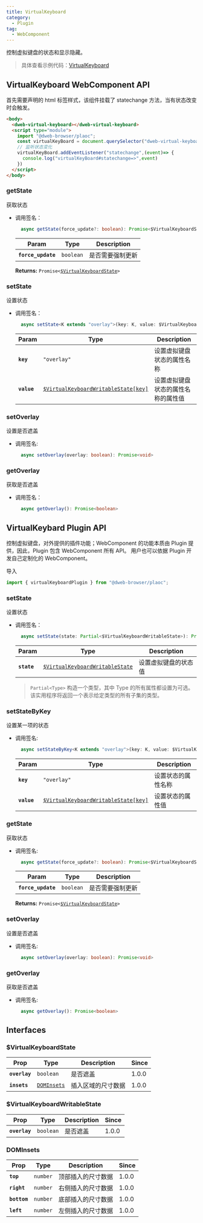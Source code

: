```yaml
---
title: VirtualKeyboard
category:
  - Plugin
tag:
  - WebComponent
---
```


控制虚拟键盘的状态和显示隐藏。

> 具体查看示例代码：[VirtualKeyboard](https://github.com/BioforestChain/dweb_browser/blob/main/plaoc/demo/src/pages/VirtualKeyboard.vue)

## VirtualKeyboard WebComponent API

首先需要声明的 html 标签样式，该组件挂载了 statechange 方法，当有状态改变时会触发。

```html
<body>
  <dweb-virtual-keyboard></dweb-virtual-keyboard>
  <script type="module">
    import "@dweb-browser/plaoc";
    const virtualKeyBoard = document.querySelector("dweb-virtual-keyboard")!
    // 监听状态变化
    virtualKeyBoard.addEventListener("statechange",(event)=> {
      console.log("virtualKeyBoard#statechange=>",event)
    })
  </script>
</body>
```

### getState

获取状态

- 调用签名：

  ```ts
    async getState(force_update?: boolean): Promise<$VirtualKeyboardState>
  ```

  | Param              | Type                 | Description      |
  | ------------------ | -------------------- | ---------------- |
  | **`force_update`** | <code>boolean</code> | 是否需要强制更新 |

  **Returns:** <code>Promise&lt;<a href="#virtualkeyboardstate">$VirtualKeyboardState</a>&gt;</code>

### setState

设置状态

- 调用签名：

  ```ts
    async setState<K extends "overlay">(key: K, value: $VirtualKeyboardWritableState[K]): Promise<void>;
  ```

  | Param       | Type                                                                                        | Description                        |
  | ----------- | ------------------------------------------------------------------------------------------- | ---------------------------------- |
  | **`key`**   | <code>"overlay"</code>                                                                      | 设置虚拟键盘状态的属性名称         |
  | **`value`** | <code><a href="#virtualkeyboardwritablestate">$VirtualKeyboardWritableState[key]</a></code> | 设置虚拟键盘状态的属性名称的属性值 |

### setOverlay

设置是否遮盖

- 调用签名:

  ```ts
    async setOverlay(overlay: boolean): Promise<void>
  ```

### getOverlay

获取是否遮盖

- 调用签名：

  ```ts
    async getOverlay(): Promise<boolean>
  ```

## VirtualKeybard Plugin API

控制虚拟键盘，对外提供的插件功能；WebComponent 的功能本质由 Plugin 提供，因此，Plugin 包含 WebComponent 所有 API。
用户也可以依据 Plugin 开发自己定制化的 WebComponent。

导入

```ts
import { virtualKeyboardPlugin } from "@dweb-browser/plaoc";
```

### setState

设置状态

- 调用签名：

  ```ts
    async setState(state: Partial<$VirtualKeyboardWritableState>): Promise<void>
  ```

  | Param       | Type                                                                                   | Description          |
  | ----------- | -------------------------------------------------------------------------------------- | -------------------- |
  | **`state`** | <code><a href="#virtualkeyboardwritablestate">$VirtualKeyboardWritableState</a></code> | 设置虚拟键盘的状态值 |

  > `Partial<Type>` 构造一个类型，其中 Type 的所有属性都设置为可选。该实用程序将返回一个表示给定类型的所有子集的类型。

### setStateByKey

设置某一项的状态

- 调用签名:

  ```ts
    async setStateByKey<K extends "overlay">(key: K, value: $VirtualKeyboardWritableState[K]): Promise<void>
  ```

  | Param       | Type                                                                                        | Description        |
  | ----------- | ------------------------------------------------------------------------------------------- | ------------------ |
  | **`key`**   | <code>"overlay"</code>                                                                      | 设置状态的属性名称 |
  | **`value`** | <code><a href="#virtualkeyboardwritablestate">$VirtualKeyboardWritableState[key]</a></code> | 设置状态的属性值   |

### getState

获取状态

- 调用签名:

  ```ts
    async getState(force_update?: boolean): Promise<$VirtualKeyboardState>
  ```

  | Param              | Type                 | Description      |
  | ------------------ | -------------------- | ---------------- |
  | **`force_update`** | <code>boolean</code> | 是否需要强制更新 |

  **Returns:** <code>Promise&lt;<a href="#virtualkeyboardstate">$VirtualKeyboardState</a>&gt;</code>

### setOverlay

设置是否遮盖

- 调用签名:

  ```ts
    async setOverlay(overlay: boolean): Promise<void>
  ```

### getOverlay

获取是否遮盖

- 调用签名:

  ```ts
    async getOverlay(): Promise<boolean>
  ```

## Interfaces

### $VirtualKeyboardState

| Prop          | Type                                            | Description        | Since |
| ------------- | ----------------------------------------------- | ------------------ | ----- |
| **`overlay`** | <code>boolean</code>                            | 是否遮盖           | 1.0.0 |
| **`insets`**  | <code><a href="#dominsets">DOMInsets</a></code> | 插入区域的尺寸数据 | 1.0.0 |

### $VirtualKeyboardWritableState

| Prop          | Type                 | Description | Since |
| ------------- | -------------------- | ----------- | ----- |
| **`overlay`** | <code>boolean</code> | 是否遮盖    | 1.0.0 |

### DOMInsets

| Prop         | Type                | Description        | Since |
| ------------ | ------------------- | ------------------ | ----- |
| **`top`**    | <code>number</code> | 顶部插入的尺寸数据 | 1.0.0 |
| **`right`**  | <code>number</code> | 右侧插入的尺寸数据 | 1.0.0 |
| **`bottom`** | <code>number</code> | 底部插入的尺寸数据 | 1.0.0 |
| **`left`**   | <code>number</code> | 左侧插入的尺寸数据 | 1.0.0 |
